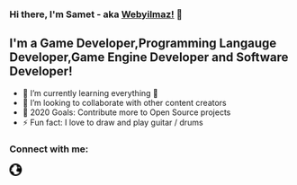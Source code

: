 ### Hi there, I'm Samet - aka [Webyilmaz!][website] 👋


## I'm a Game Developer,Programming Langauge Developer,Game Engine Developer and Software Developer!

- 🌱 I’m currently learning everything 🤣
- 👯 I’m looking to collaborate with other content creators
- 🥅 2020 Goals: Contribute more to Open Source projects
- ⚡ Fun fact: I love to draw and play guitar / drums


### Connect with me:

[<img align="left" alt="webyilmaz.com" width="22px" src="https://raw.githubusercontent.com/iconic/open-iconic/master/svg/globe.svg" />][website]

<br />


[website]: https://webylimaz.com
